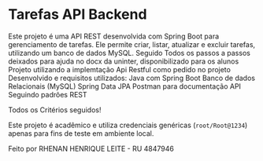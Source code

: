 # Tarefas API Backend

Este projeto é uma API REST desenvolvida com Spring Boot para gerenciamento de tarefas. Ele permite criar, listar, atualizar e excluir tarefas, utilizando um banco de dados MySQL.
Seguido Todos os passos a passos deixados para ajuda no docx da uninter, disponibilizado para os alunos
Projeto utilizando a implemtação Api Restful como pedido no projeto
Desenvolvido e requisitos utilizados:
Java com Spring Boot
Banco de dados Relacionais (MySQL)
Spring Data JPA
Postman para documentação API
Seguindo padrões REST

Todos os Critérios seguidos!

Este projeto é acadêmico e utiliza credenciais genéricas (`root/Root@1234`) apenas para fins de teste em ambiente local.

Feito por RHENAN HENRIQUE LEITE - RU 4847946
